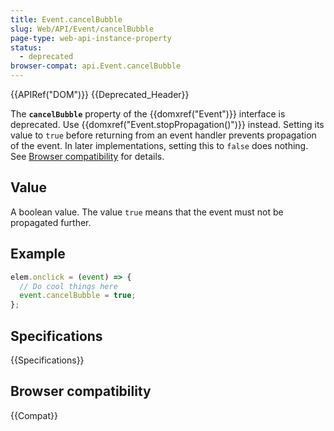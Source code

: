 ```yaml
---
title: Event.cancelBubble
slug: Web/API/Event/cancelBubble
page-type: web-api-instance-property
status:
  - deprecated
browser-compat: api.Event.cancelBubble
---
```


{{APIRef("DOM")}} {{Deprecated_Header}}

The **`cancelBubble`** property of the {{domxref("Event")}}
interface is deprecated. Use {{domxref("Event.stopPropagation()")}} instead.
Setting its value to `true` before returning from an event handler prevents propagation
of the event. In later implementations, setting this to `false` does nothing.
See [Browser compatibility](#browser_compatibility) for details.

## Value

A boolean value. The value `true` means that the event must not be propagated further.

## Example

```js
elem.onclick = (event) => {
  // Do cool things here
  event.cancelBubble = true;
};
```

## Specifications

{{Specifications}}

## Browser compatibility

{{Compat}}
